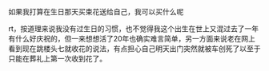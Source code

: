 如果我打算在生日那天买束花送给自己，我可以买什么呢

rt，按道理来说我没有过生日的习惯，也不觉得我这个出生在世上又混过去了一年有什么好庆祝的，但一来想想活了20年也确实难言简单，另一方面来说老在网上看到现在跳楼头七就收花的说法，有点担心自己明天出门突然就被车创死了以至于只能在葬礼上第一次收到花了。